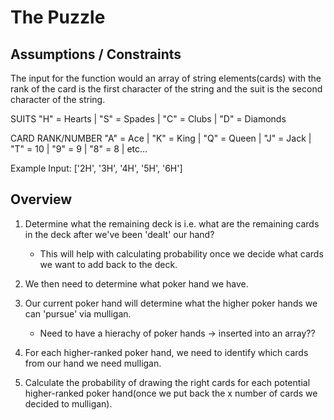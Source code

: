 # The Puzzle 

## Assumptions / Constraints

The input for the function would an array of string elements(cards) with the rank of the card is the first character of the string and the suit is the second character of the string. 

SUITS
"H" = Hearts | "S" = Spades | "C" = Clubs | "D" = Diamonds

CARD RANK/NUMBER
"A" = Ace    |  "K" = King  | "Q" = Queen | "J" = Jack | "T" = 10 | "9" = 9 | "8" = 8 | etc...


Example Input: ['2H', '3H', '4H', '5H', '6H'] 

## Overview

1. Determine what the remaining deck is i.e. what are the remaining cards in the deck after we've been 'dealt' our hand?
    - This will help with calculating probability once we decide what cards we want to add back to the deck. 

2. We then need to determine what poker hand we have.

3. Our current poker hand will determine what the higher poker hands we can 'pursue' via mulligan.
    - Need to have a hierachy of poker hands -> inserted into an array??

4. For each higher-ranked poker hand, we need to identify which cards from our hand we need mulligan.

5. Calculate the probability of drawing the right cards for each potential higher-ranked poker hand(once we put back the x number of cards we decided to mulligan).